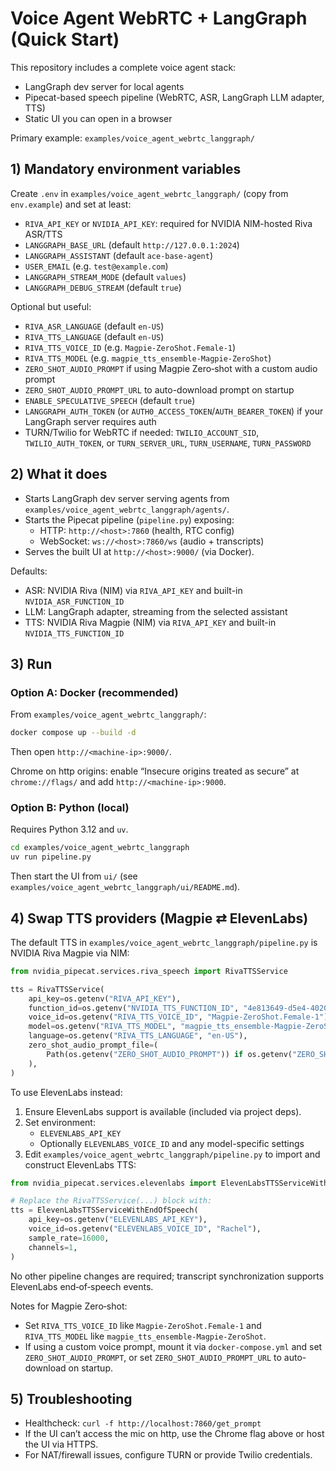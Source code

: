 # Voice Agent WebRTC + LangGraph (Quick Start)

This repository includes a complete voice agent stack:
- LangGraph dev server for local agents
- Pipecat-based speech pipeline (WebRTC, ASR, LangGraph LLM adapter, TTS)
- Static UI you can open in a browser

Primary example: `examples/voice_agent_webrtc_langgraph/`


## 1) Mandatory environment variables
Create `.env` in `examples/voice_agent_webrtc_langgraph/` (copy from `env.example`) and set at least:

- `RIVA_API_KEY` or `NVIDIA_API_KEY`: required for NVIDIA NIM-hosted Riva ASR/TTS
- `LANGGRAPH_BASE_URL` (default `http://127.0.0.1:2024`)
- `LANGGRAPH_ASSISTANT` (default `ace-base-agent`)
- `USER_EMAIL` (e.g. `test@example.com`)
- `LANGGRAPH_STREAM_MODE` (default `values`)
- `LANGGRAPH_DEBUG_STREAM` (default `true`)

Optional but useful:
- `RIVA_ASR_LANGUAGE` (default `en-US`)
- `RIVA_TTS_LANGUAGE` (default `en-US`)
- `RIVA_TTS_VOICE_ID` (e.g. `Magpie-ZeroShot.Female-1`)
- `RIVA_TTS_MODEL` (e.g. `magpie_tts_ensemble-Magpie-ZeroShot`)
- `ZERO_SHOT_AUDIO_PROMPT` if using Magpie Zero‑shot with a custom audio prompt
- `ZERO_SHOT_AUDIO_PROMPT_URL` to auto-download prompt on startup
- `ENABLE_SPECULATIVE_SPEECH` (default `true`)
- `LANGGRAPH_AUTH_TOKEN` (or `AUTH0_ACCESS_TOKEN`/`AUTH_BEARER_TOKEN`) if your LangGraph server requires auth
- TURN/Twilio for WebRTC if needed: `TWILIO_ACCOUNT_SID`, `TWILIO_AUTH_TOKEN`, or `TURN_SERVER_URL`, `TURN_USERNAME`, `TURN_PASSWORD`


## 2) What it does
- Starts LangGraph dev server serving agents from `examples/voice_agent_webrtc_langgraph/agents/`.
- Starts the Pipecat pipeline (`pipeline.py`) exposing:
  - HTTP: `http://<host>:7860` (health, RTC config)
  - WebSocket: `ws://<host>:7860/ws` (audio + transcripts)
- Serves the built UI at `http://<host>:9000/` (via Docker).

Defaults:
- ASR: NVIDIA Riva (NIM) via `RIVA_API_KEY` and built-in `NVIDIA_ASR_FUNCTION_ID`
- LLM: LangGraph adapter, streaming from the selected assistant
- TTS: NVIDIA Riva Magpie (NIM) via `RIVA_API_KEY` and built-in `NVIDIA_TTS_FUNCTION_ID`


## 3) Run

### Option A: Docker (recommended)
From `examples/voice_agent_webrtc_langgraph/`:

```bash
docker compose up --build -d
```

Then open `http://<machine-ip>:9000/`.

Chrome on http origins: enable “Insecure origins treated as secure” at `chrome://flags/` and add `http://<machine-ip>:9000`.

### Option B: Python (local)
Requires Python 3.12 and `uv`.

```bash
cd examples/voice_agent_webrtc_langgraph
uv run pipeline.py
```
Then start the UI from `ui/` (see `examples/voice_agent_webrtc_langgraph/ui/README.md`).


## 4) Swap TTS providers (Magpie ⇄ ElevenLabs)
The default TTS in `examples/voice_agent_webrtc_langgraph/pipeline.py` is NVIDIA Riva Magpie via NIM:

```python
from nvidia_pipecat.services.riva_speech import RivaTTSService

tts = RivaTTSService(
    api_key=os.getenv("RIVA_API_KEY"),
    function_id=os.getenv("NVIDIA_TTS_FUNCTION_ID", "4e813649-d5e4-4020-b2be-2b918396d19d"),
    voice_id=os.getenv("RIVA_TTS_VOICE_ID", "Magpie-ZeroShot.Female-1"),
    model=os.getenv("RIVA_TTS_MODEL", "magpie_tts_ensemble-Magpie-ZeroShot"),
    language=os.getenv("RIVA_TTS_LANGUAGE", "en-US"),
    zero_shot_audio_prompt_file=(
        Path(os.getenv("ZERO_SHOT_AUDIO_PROMPT")) if os.getenv("ZERO_SHOT_AUDIO_PROMPT") else None
    ),
)
```

To use ElevenLabs instead:
1) Ensure ElevenLabs support is available (included via project deps).
2) Set environment:
   - `ELEVENLABS_API_KEY`
   - Optionally `ELEVENLABS_VOICE_ID` and any model-specific settings
3) Edit `examples/voice_agent_webrtc_langgraph/pipeline.py` to import and construct ElevenLabs TTS:

```python
from nvidia_pipecat.services.elevenlabs import ElevenLabsTTSServiceWithEndOfSpeech

# Replace the RivaTTSService(...) block with:
tts = ElevenLabsTTSServiceWithEndOfSpeech(
    api_key=os.getenv("ELEVENLABS_API_KEY"),
    voice_id=os.getenv("ELEVENLABS_VOICE_ID", "Rachel"),
    sample_rate=16000,
    channels=1,
)
```

No other pipeline changes are required; transcript synchronization supports ElevenLabs end‑of‑speech events.

Notes for Magpie Zero‑shot:
- Set `RIVA_TTS_VOICE_ID` like `Magpie-ZeroShot.Female-1` and `RIVA_TTS_MODEL` like `magpie_tts_ensemble-Magpie-ZeroShot`.
- If using a custom voice prompt, mount it via `docker-compose.yml` and set `ZERO_SHOT_AUDIO_PROMPT`, or set `ZERO_SHOT_AUDIO_PROMPT_URL` to auto-download on startup.


## 5) Troubleshooting
- Healthcheck: `curl -f http://localhost:7860/get_prompt`
- If the UI can’t access the mic on http, use the Chrome flag above or host the UI via HTTPS.
- For NAT/firewall issues, configure TURN or provide Twilio credentials.

